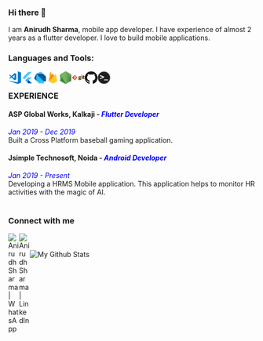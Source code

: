 ### Hi there 👋
I am **Anirudh Sharma**, mobile app developer. I have experience of almost 2 years as a flutter developer. 
I love to build mobile applications.



### Languages and Tools:

<img align="left" alt="Visual Studio Code" width="26px" src="https://raw.githubusercontent.com/github/explore/80688e429a7d4ef2fca1e82350fe8e3517d3494d/topics/visual-studio-code/visual-studio-code.png" />
<img align="left" alt="Flutter" width="26px" src="https://raw.githubusercontent.com/github/explore/80688e429a7d4ef2fca1e82350fe8e3517d3494d/topics/flutter/flutter.png" />
<img align="left" alt="Dart" width="26px" src="https://raw.githubusercontent.com/github/explore/80688e429a7d4ef2fca1e82350fe8e3517d3494d/topics/dart/dart.png" />
<img align="left" alt="Sass" width="26px" src="https://raw.githubusercontent.com/github/explore/80688e429a7d4ef2fca1e82350fe8e3517d3494d/topics/firebase/firebase.png" />
<img align="left" alt="Node.js" width="26px" src="https://raw.githubusercontent.com/github/explore/80688e429a7d4ef2fca1e82350fe8e3517d3494d/topics/nodejs/nodejs.png" />
<img align="left" alt="Git" width="26px" src="https://raw.githubusercontent.com/github/explore/80688e429a7d4ef2fca1e82350fe8e3517d3494d/topics/git/git.png" />
<img align="left" alt="GitHub" width="26px" src="https://raw.githubusercontent.com/github/explore/78df643247d429f6cc873026c0622819ad797942/topics/github/github.png" />
<img align="left" alt="Terminal" width="26px" src="https://raw.githubusercontent.com/github/explore/80688e429a7d4ef2fca1e82350fe8e3517d3494d/topics/terminal/terminal.png" />

</br>

### EXPERIENCE

#### ASP Global Works,  Kalkaji - <span style="color:blue">*Flutter Developer* </span>
<span style="color:blue">*Jan 2019 - Dec 2019* </span>\
Built a Cross Platform baseball gaming application.
#### Jsimple Technosoft, Noida - <span style="color:blue">*Android Developer* </span>
<span style="color:blue">*Jan 2019 - Present* </span>\
Developing a HRMS Mobile application. This application helps to monitor HR activities with the magic of AI.\
</br>

### Connect with me

[<img align="left" alt="Anirudh Sharma | WhatsApp" width="22px" src="https://cdn.jsdelivr.net/npm/simple-icons@v3/icons/whatsapp.svg" />][whatsapp]
[<img align="left" alt="Anirudh Sharma | LinkedIn" width="22px" src="https://cdn.jsdelivr.net/npm/simple-icons@v3/icons/linkedin.svg" />][linkedin]

</br>
</br>
  <img align="left" alt="My Github Stats" src="https://github-readme-stats.vercel.app/api?username=anirudhsharma392&show_icons=true&hide_border=true&theme=radical" />
</br>

[whatsapp]: https://wa.me/919555719966
[linkedin]: https://www.linkedin.com/in/anirudh-sharma-8790a2158/
